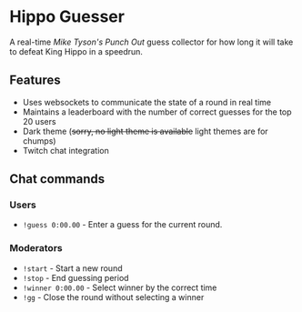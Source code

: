 Hippo Guesser
===

A real-time *Mike Tyson's Punch Out* guess collector for how long it will take
to defeat King Hippo in a speedrun.

## Features
* Uses websockets to communicate the state of a round in real time
* Maintains a leaderboard with the number of correct guesses for the top 20 users
* Dark theme (~~sorry, no light theme is available~~ light themes are for chumps)
* Twitch chat integration

## Chat commands

### Users
* `!guess 0:00.00` - Enter a guess for the current round.

### Moderators
* `!start` - Start a new round
* `!stop` - End guessing period
* `!winner 0:00.00` - Select winner by the correct time
* `!gg` - Close the round without selecting a winner
